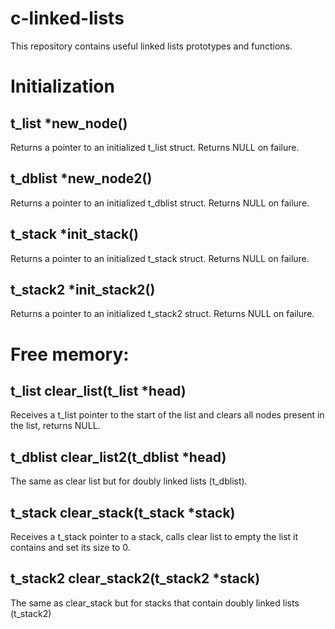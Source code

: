 # c-linked-lists
This repository contains useful linked lists prototypes and functions.

# Initialization
## t_list *new_node()
Returns a pointer to an initialized t_list struct. Returns NULL on failure.
## t_dblist *new_node2()
Returns a pointer to an initialized t_dblist struct. Returns NULL on failure.
## t_stack *init_stack()
Returns a pointer to an initialized t_stack struct. Returns NULL on failure.
## t_stack2	*init_stack2()
Returns a pointer to an initialized t_stack2 struct. Returns NULL on failure.

# Free memory:
## t_list clear_list(t_list *head)
Receives a t_list pointer to the start of the list and clears all nodes present in the list, returns NULL.

## t_dblist clear_list2(t_dblist *head)
The same as clear list but for doubly linked lists (t_dblist).

## t_stack clear_stack(t_stack *stack)
Receives a t_stack pointer to a stack, calls clear list to empty the list it contains and set its size to 0.

## t_stack2 clear_stack2(t_stack2 *stack)
The same as clear_stack but for stacks that contain doubly linked lists (t_stack2)

